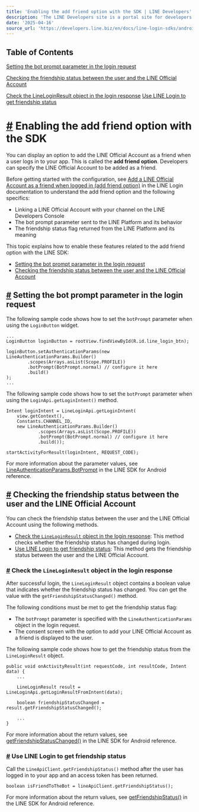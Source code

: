 ```yaml
---
title: 'Enabling the add friend option with the SDK | LINE Developers'
description: 'The LINE Developers site is a portal site for developers. It contains documents and tools that will help you use our various developer products. Creating LINE Login and Messaging API applications and services has never been easier!'
date: '2025-04-16'
source_url: 'https://developers.line.biz/en/docs/line-login-sdks/android-sdk/link-a-bot/'
---
```


## Table of Contents

[Setting the bot prompt parameter in the login request](#bot_prompt)

[Checking the friendship status between the user and the LINE Official Account](#get_friendship)

[Check the LineLoginResult object in the login response](#use-friendship_status_changed) [Use LINE Login to get friendship status](#use-line-login-api)

# [#](#page-title) Enabling the add friend option with the SDK

You can display an option to add the LINE Official Account as a friend when a user logs in to your app. This is called the **add friend option**. Developers can specify the LINE Official Account to be added as a friend.

Before getting started with the configuration, see [Add a LINE Official Account as a friend when logged in (add friend option)](../../../../en/docs/line-login/link-a-bot.md) in the LINE Login documentation to understand the add friend option and the following specifics:

- Linking a LINE Official Account with your channel on the LINE Developers Console
- The bot prompt parameter sent to the LINE Platform and its behavior
- The friendship status flag returned from the LINE Platform and its meaning

This topic explains how to enable these features related to the add friend option with the LINE SDK:

- [Setting the bot prompt parameter in the login request](#bot_prompt)
- [Checking the friendship status between the user and the LINE Official Account](#get_friendship)

## [#](#bot_prompt) Setting the bot prompt parameter in the login request

The following sample code shows how to set the `botPrompt` parameter when using the `LoginButton` widget.

```
...
LoginButton loginButton = rootView.findViewById(R.id.line_login_btn);

loginButton.setAuthenticationParams(new LineAuthenticationParams.Builder()
        .scopes(Arrays.asList(Scope.PROFILE))
        .botPrompt(BotPrompt.normal) // configure it here
        .build()
);
...
```

The following sample code shows how to set the `botPrompt` parameter when using the `LoginApi.getLoginIntent()` method.

```
Intent loginIntent = LineLoginApi.getLoginIntent(
    view.getContext(),
    Constants.CHANNEL_ID,
    new LineAuthenticationParams.Builder()
            .scopes(Arrays.asList(Scope.PROFILE))
            .botPrompt(BotPrompt.normal) // configure it here
            .build());

startActivityForResult(loginIntent, REQUEST_CODE);
```

For more information about the parameter values, see [LineAuthenticationParams.BotPrompt](../../../../en/reference/android-sdk/reference/com/linecorp/linesdk/auth/LineAuthenticationParams.BotPrompt.html.md) in the LINE SDK for Android reference.

## [#](#get_friendship) Checking the friendship status between the user and the LINE Official Account

You can check the friendship status between the user and the LINE Official Account using the following methods.

- [Check the `LineLoginResult` object in the login response](#use-friendship_status_changed): This method checks whether the friendship status has changed during login.
- [Use LINE Login to get friendship status](#use-line-login-api): This method gets the friendship status between the user and the LINE Official Account.

### [#](#use-friendship_status_changed) Check the `LineLoginResult` object in the login response

After successful login, the `LineLoginResult` object contains a boolean value that indicates whether the friendship status has changed. You can get the value with the `getFriendshipStatusChanged()` method.

The following conditions must be met to get the friendship status flag:

- The `botPrompt` parameter is specified with the `LineAuthenticationParams` object in the login request.
- The consent screen with the option to add your LINE Official Account as a friend is displayed to the user.

The following sample code shows how to get the friendship status from the `LineLoginResult` object.

```
public void onActivityResult(int requestCode, int resultCode, Intent data) {
    ...

    LineLoginResult result = LineLoginApi.getLoginResultFromIntent(data);

    boolean friendshipStatusChanged = result.getFriendshipStatusChanged();

    ...
}
```

For more information about the return values, see [getFriendshipStatusChanged()](<../../../../en/reference/android-sdk/reference/com/linecorp/linesdk/auth/LineLoginResult.html.md#getFriendshipStatusChanged()>) in the LINE SDK for Android reference.

### [#](#use-line-login-api) Use LINE Login to get friendship status

Call the `LineApiClient.getFriendshipStatus()` method after the user has logged in to your app and an access token has been returned.

```
boolean isFriendToTheBot = lineApiClient.getFriendshipStatus();
```

For more information about the return values, see [getFriendshipStatus()](<../../../../en/reference/android-sdk/reference/com/linecorp/linesdk/api/LineApiClient.html.md#getFriendshipStatus()>) in the LINE SDK for Android reference.
